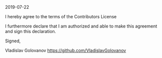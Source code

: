 2019-07-22

I hereby agree to the terms of the Contributors License

I furthermore declare that I am authorized and able to make this
agreement and sign this declaration.

Signed,

Vladislav Golovanov
https://github.com/VladislavGolovanov
